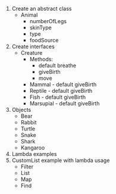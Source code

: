 
1. Create an abstract class
    * Animal
        * numberOfLegs
        * skinType
        * type
        * foodSource
2. Create interfaces
    * Creature
        * Methods:
            * default breathe
            * giveBirth
            * move
        * Mammal - default giveBirth
        * Reptile - default giveBirth
        * Fish - default giveBirth
        * Marsupial - default giveBirth
3. Objects
    * Bear
    * Rabbit
    * Turtle
    * Snake
    * Shark
    * Kangaroo
4. Lambda examples
5. CustomList example with lambda usage
    * Filter
    * List
    * Map
    * Find